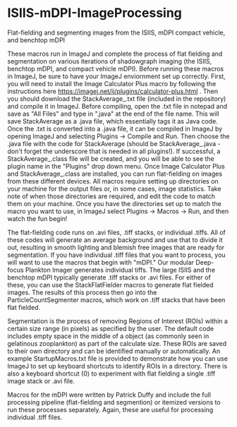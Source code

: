 # ISIIS-mDPI-ImageProcessing
 Flat-fielding and segmenting images from the ISIIS, mDPI compact vehicle, and benchtop mDPI

These macros run in ImageJ and complete the process of flat fielding and segmentation on various iterations of shadowgraph imaging (the ISIIS, benchtop mDPI, and compact vehicle mDPI). Before running these macros in ImageJ, be sure to have your ImageJ enviornment set up correctly. First, you will need to install the Image Calculator Plus macro by following the instructions here https://imagej.net/ij/plugins/calculator-plus.html . Then you should download the StackAverage_.txt file (included in the repository) and compile it in ImageJ. Before compiling, open the .txt file in notepad and save as "All Files" and type in ".java" at the end of the file name. This will save StackAverage as a .java file, which essentially tags it as Java code. Once the .txt is converted into a .java file, it can be compiled in ImageJ by opening ImageJ and selecting Plugins -> Compile and Run. Then choose the .java file with the code for StackAverage (should be StackAverage_.java - don't forget the underscore that is needed in all plugins!). If successful, a StackAverage_.class file will be created, and you will be able to see the plugin name in the "Plugins" drop down menu. Once Image Calculator Plus and StackAverage_.class are installed, you can run flat-fielding on images from these different devices. All macros require setting up directories on your machine for the output files or, in some cases, image statistics. Take note of when those directories are required, and edit the code to match them on your machine. Once you have the directories set up to match the macro you want to use, in ImageJ select Plugins -> Macros -> Run, and then watch the fun begin!

The flat-fielding code runs on .avi files, .tiff stacks, or individual .tiffs. All of these codes will generate an average background and use that to divide it out, resulting in smooth lighting and blemish free images that are ready for segmentation. If you have individual .tiff files that you want to process, you will want to use the macros that begin with "mDPI." Our modular Deep-focus Plankton Imager generates individual tiffs. The large ISIIS and the benchtop mDPI typically generate .tiff stacks or .avi files. For either of these, you can use the StackFlatFielder macros to generate flat fielded images. The results of this process then go into the ParticleCountSegmenter macros, which work on .tiff stacks that have been flat fielded.

Segmentation is the process of removing Regions of Interest (ROIs) within a certain size range (in pixels) as specified by the user. The default code includes empty space in the middle of a object (as commonly seen in gelatinous zooplankton) as part of the calculate size. These ROIs are saved to their own directory and can be identified manually or automatically. An example StartupMacros.txt file is provided to demonstrate how you can use ImageJ to set up keyboard shortcuts to identify ROIs in a directory. There is also a keyboard shortcut (0) to experiment with flat fielding a single .tiff image stack or .avi file. 

Macros for the mDPI were written by Patrick Duffy and include the full processing pipeline (flat-fielding and segmention) or itemized versions to run these processes separately. Again, these are useful for processing individual .tiff files.

